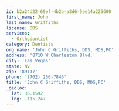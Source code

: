 ```yaml
---
id: b2a24d22-69ef-4b2b-a3d6-5ee14a225600
first_name: John
last_name: Griffiths
license: DDS
services:
  - Orthodontist
category: Dentists
org_name: 'John C Griffiths, DDS, MDS,PC'
address: '8710 W Charleston Blvd.'
city: 'Las Vegas'
state: NV
zip: '89117'
phone: '(702) 256-7846'
title: 'John C Griffiths, DDS, MDS,PC'
_geoloc:
  lat: 36.1592
  lng: -115.247
---
```

